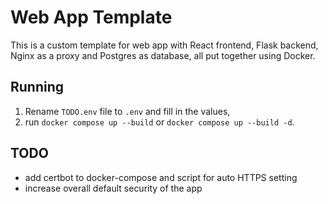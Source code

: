 # Web App Template

This is a custom template for web app with React frontend, Flask backend, Nginx as a proxy and Postgres as database, all put together using Docker.

## Running

1. Rename `TODO.env` file to `.env` and fill in the values,
2. run `docker compose up --build` or `docker compose up --build -d`.

## TODO

- add certbot to docker-compose and script for auto HTTPS setting
- increase overall default security of the app